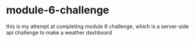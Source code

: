 # module-6-challenge
this is my attempt at completing module 6 challenge, which is a server-side api challenge to make a weather dashboard

